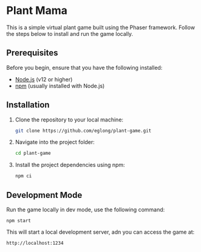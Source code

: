 # Plant Mama

This is a simple virtual plant game built using the Phaser framework. Follow the steps below to install and run the game locally.

## Prerequisites

Before you begin, ensure that you have the following installed:

- [Node.js](https://nodejs.org/en/) (v12 or higher)
- [npm](https://www.npmjs.com/get-npm) (usually installed with Node.js)

## Installation

1. Clone the repository to your local machine:

    ```sh
    git clone https://github.com/eglong/plant-game.git
    ```

2. Navigate into the project folder:

    ```sh
    cd plant-game
    ```

3. Install the project dependencies using npm:

    ```sh
    npm ci
    ```

## Development Mode

Run the game locally in dev mode, use the following command:

    npm start

This will start a local development server, adn you can access the game at:

    http://localhost:1234